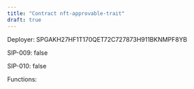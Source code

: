 ```yaml
---
title: "Contract nft-approvable-trait"
draft: true
---
```

Deployer: SPGAKH27HF1T170QET72C727873H911BKNMPF8YB

SIP-009: false

SIP-010: false

Functions:

